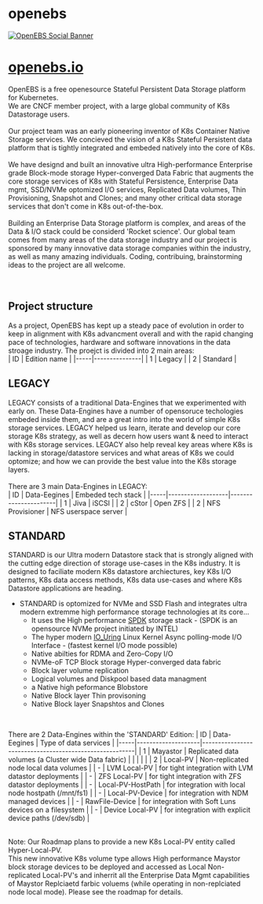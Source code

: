 # openebs

[![OpenEBS Social Banner](https://github.com/openebs/website/blob/main/website/public/images/png/openebs_github_main_banner_HERO_1.png)](https://www.openebs.io/)

# [openebs.io](https://www.openebs.io/)
OpenEBS is a free openesource Stateful Persistent Data Storage platform for Kubernetes.<BR>
We are CNCF member project, with a large global community of K8s Datastorage users.<BR>
<BR>
Our project team was an early pioneering inventor of K8s Container Native Storage services. We concieved the vision of a K8s Stateful Persistent data platform that is tightly integrated and embeded natively into the core of K8s.<BR>
<BR>
We have designd and built an innovative ultra High-performance Enterprise grade Block-mode storage Hyper-converged Data Fabric that augments the core storage services of K8s with Stateful Persistence, Enterprise Data mgmt, SSD/NVMe optomized I/O services,
Replicated Data volumes, Thin Provisioning, Snapshot and Clones; and many other critical data storage services that don't come in K8s out-of-the-box.<BR>
<BR>
Building an Enterprise Data Storage platform is complex, and areas of the Data & I/O stack could be considerd 'Rocket science'. Our global team comes from many areas of the data storage industry and our project is sponsored by many innovative data storage companies within the industry, as well as many amazing individuals. Coding, contribuing, brainstorming ideas to the project are all welcome.<BR>
<BR>
<BR>
## Project structure
As a project, OpenEBS has kept up a steady pace of evolution in order to keep in alignment with K8s advancment overall and with the rapid changing pace of technologies, hardware and software innovations in the data stroage industry. The proejct is divided into 2 main areas:<BR>
| ID  | Edition name  |
|-----|---------------|
|  1  |  Legacy       |
|  2  |  Standard     |
<BR>

## LEGACY
LEGACY consists of a traditional Data-Engines that we experimented with early on. These Data-Engines have a number of opensoruce techologies embeded inside them, and are a great intro into the world of simple K8s storage services. LEGACY helped us learn, iterate and develop our core storage K8s strategy, as well as decern how users want & need to interact with K8s storage services. LEGACY also help reveal key areas where K8s is lacking in storage/datastore services and what areas of K8s we could optomize; and how we can provide the best value into the K8s storage layers.<BR>
<BR>
There are 3 main Data-Engines in LEGACY:<BR>
| ID  | Data-Eegines      | Embeded tech stack   |
|-----|-------------------|----------------------|
|  1  |  Jiva             | iSCSI                |
|  2  |  cStor            | Open ZFS             |
|  2  |  NFS Provisioner  | NFS userspace server |
<BR>

## STANDARD
STANDARD is our Ultra modern Datastore stack that is strongly aligned with the cutting edge direction of storage use-cases in the K8s industry. It is designed to faciliate modern K8s datastore archiectures, key K8s I/O patterns, K8s data access methods, K8s data use-cases and where K8s Datastore applications are heading.
* STANDARD is optomized for NVMe and SSD Flash and integrates ultra modern extremme high performance storage technologies at its core...
    * It uses the High performance [SPDK](https://spdk.io) storage stack - (SPDK is an opensource NVMe project initiated by INTEL)
    * The hyper modern [IO_Uring](https://github.com/axboe/liburing) Linux Kernel Async polling-mode I/O Interface - (fastest kernel I/O mode possible)
    * Native abilties for RDMA and Zero-Copy I/O
    * NVMe-oF TCP Block storage Hyper-converged data fabric
    * Block layer volume replication
    * Logical volumes and Diskpool based data managment
    * a Native high peformance Blobstore
    * Native Block layer Thin provisoning
    * Native Block layer Snapshtos and Clones
 <BR>	

There are 2 Data-Engines within the 'STANDARD' Edition:
| ID  | Data-Eegines       | Type of data services                                  |
|-----|--------------------|--------------------------------------------------------|
|  1  |  Mayastor          | Replicated data volumes (a Cluster wide Data fabric)   |
|     |                    |                                                        |
|  2  |  Local-PV          | Non-replicated node local data volumes                 |
|  -  |  LVM Local-PV      | for tight integration with LVM datastor deployments    |
|  -  |  ZFS Local-PV      | for tight integration with ZFS datastor deployments    |
|  -  |  Local-PV-HostPath | for integration with local node hostpath (/mnt/fs1)    |
|  -  |  Local-PV-Device   | for integration with NDM managed devices               |
|  -  |  RawFile-Device    | for integration with Soft Luns devices on a filesystem |
|  -  |  Device Local-PV   | for integration with explicit device paths (/dev/sdb)  |

<BR>
Note: Our Roadmap plans to provide a new K8s Local-PV entity called Hyper-Local-PV.<BR>
This new innovative K8s volume type allows High performance Maystor block storage devices to be deployed and accessed as Local Non-replicated Local-PV's and inherrit all the Enterprise Data Mgmt capabilities of Maystor Replciaetd farbic voluems (while operating in non-replciated node local mode). Please see the roadmap for details.
